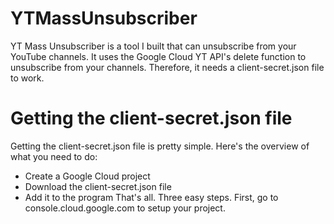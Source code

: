 # YTMassUnsubscriber
YT Mass Unsubscriber is a tool I built that can unsubscribe from your YouTube channels. It uses the Google Cloud YT API's delete function to unsubscribe from your channels. Therefore, it needs a client-secret.json file to work.
# Getting the client-secret.json file
Getting the client-secret.json file is pretty simple.
Here's the overview of what you need to do:
* Create a Google Cloud project
* Download the client-secret.json file
* Add it to the program
That's all. Three easy steps.
First, go to console.cloud.google.com to setup your project.

